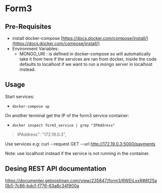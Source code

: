 # Form3


## Pre-Requisites

- install docker-compose [https://docs.docker.com/compose/install/](https://docs.docker.com/compose/install/)
- Environment Variables: 
  - MONGO_URI : is defined in docker-compose so will automatically take it from here if the services are ran from docker, inside the code defaults to localhost if we want to run a mongo server in localhost instead.

## Usage

Start services:

- ```docker-compose up ```

On another terminal get the IP of the form3 service container:
-  ```docker inspect form3_service | grep "IPAddress"``` 
  > IPAddress": "172.19.0.3",

Use services e.g:
curl --request GET --url http://172.19.0.3:5000/payments
            
Note: use localhost instead if the service is not running in the container.

## Desing REST API documentation

https://documenter.getpostman.com/view/235847/form3/RWEiLxxR#8f25a0b5-7c86-bdcf-f776-63a8c34f900a



